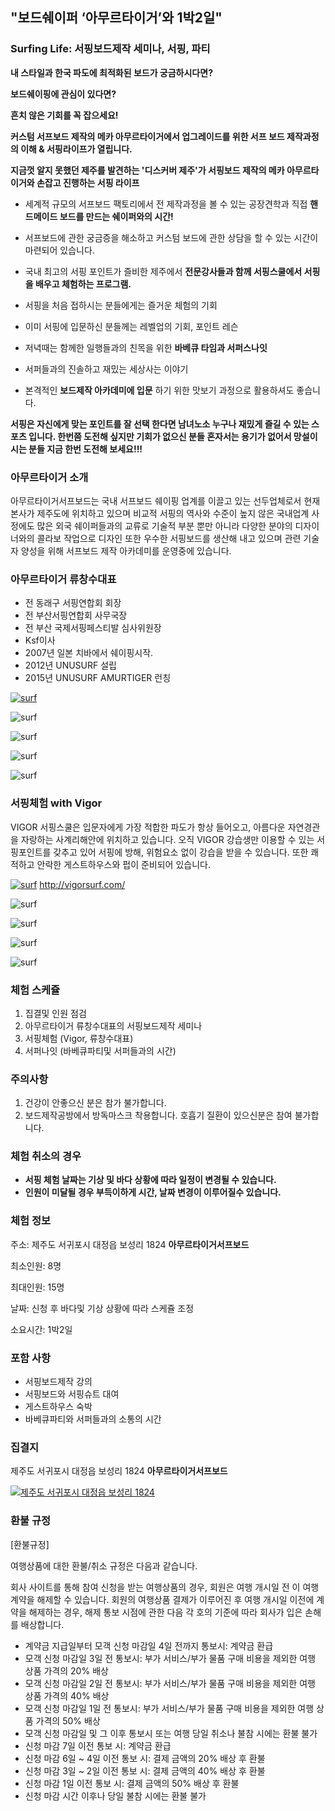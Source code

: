 
## "보드쉐이퍼 ‘아무르타이거’와 1박2일"
### Surfing Life: 서핑보드제작 세미나, 서핑, 파티

**내 스타일과 한국 파도에 최적화된 보드가 궁금하시다면?**


**보드쉐이핑에 관심이 있다면?**
 
**흔치 않은 기회를 꼭 잡으세요!** 
 
**커스텀 서프보드 제작의 메카 아무르타이거에서
업그레이드를 위한 서프 보드 제작과정의 이해 & 서핑라이프가 열립니다.** 




**지금껏 알지 못했던 제주를 발견하는 
'디스커버 제주'가 서핑보드 제작의 메카 아무르타이거와 손잡고 진행하는 서핑 라이프** 


* 세계적 규모의 서프보드 팩토리에서 전 제작과정을 볼 수 있는 공장견학과 직접 **핸드메이드 보드를 만드는 쉐이퍼와의 시간!**


* 서프보드에 관한 궁금증을 해소하고 커스텀 보드에 관한 상담을 할 수 있는 시간이 마련되어 있습니다. 

* 국내 최고의 서핑 포인트가 즐비한 제주에서 **전문강사들과 함께 서핑스쿨에서 서핑을 배우고 체험하는 프로그램.**

* 서핑을 처음 접하시는 분들에게는 즐거운 체험의 기회

* 이미 서핑에 입문하신 분들께는 레벨업의 기회, 포인트 레슨

* 저녁때는 함께한 일행들과의 친목을 위한 **바베큐 타임과 서퍼스나잇**

* 서퍼들과의 진솔하고 재밌는 세상사는 이야기

* 본격적인 **보드제작 아카데미에 입문** 하기 위한 맛보기 과정으로 활용하셔도 좋습니다.



**서핑은 자신에게 맞는 포인트를 잘 선택 한다면 남녀노소 누구나 재밌게 즐길 수 있는 스포츠 입니다.
한번쯤 도전해 싶지만 기회가 없으신 분들 혼자서는 용기가 없어서 망설이시는 분들 지금 한번 도전해 보세요!!!**

 
 
### 아무르타이거 소개
아무르타이거서프보드는 국내 서프보드 쉐이핑 업계를 이끌고 있는 선두업체로서 현재 본사가 제주도에 위치하고 있으며 비교적 서핑의 역사와 수준이 높지 않은 국내업계 사정에도 많은 외국 쉐이퍼들과의 교류로 기술적 부분 뿐만 아니라 다양한 분야의 디자이너와의 콜라보 작업으로 디자인 또한 우수한 서핑보드를 생산해 내고 있으며 관련 기술자 양성을 위해 서프보드 제작 아카데미를 운영중에 있습니다.

### 아무르타이거 류창수대표

* 전 동래구 서핑연합회 회장
* 전 부산서핑연합회 사무국장
* 전 부산 국제서핑페스티발 심사위원장
* Ksf이사
* 2007년 일본 치바에서 쉐이핑시작.  
* 2012년 UNUSURF 설립
* 2015년 UNUSURF AMURTIGER 런칭

[![surf](https://img.youtube.com/vi/R-zxKRc-JMg/0.jpg)](https://www.youtube.com/watch?v=R-zxKRc-JMg)


![surf](https://s5.postimg.org/6sc9bzlth/20160114_144146.jpg#center)


![surf](https://s5.postimg.org/6mzbatzqv/SFG_9051.jpg#center)

![surf](https://s5.postimg.org/stxy8agxj/IMG_8902.jpg#center)

![surf](https://s5.postimg.org/u40d1303b/Kakao_Talk_20160513_093350386.jpg#center)


### 서핑체험 with Vigor
VIGOR 서핑스쿨은 입문자에게 가장 적합한 파도가 항상 들어오고, 아름다운 자연경관을 자랑하는 사계리해안에 위치하고 있습니다. 오직 VIGOR 강습생만 이용할 수 있는 서핑포인트를 갖추고 있어 서핑에 방해, 위험요소 없이 강습을 받을 수 있습니다. 또한 쾌적하고 안락한 게스트하우스와 펍이 준비되어 있습니다.

[![surf](https://img.youtube.com/vi/IiuAntaLzLQ/0.jpg)](https://www.youtube.com/watch?v=IiuAntaLzLQ)
http://vigorsurf.com/

![surf](https://s5.postimg.org/3lmb63qrb/DSC00259.jpg#center)

![surf](https://s5.postimg.org/8cm6o4jlj/DSC05986.jpg#center)

![surf](https://s5.postimg.org/b997oepfb/DSC07191.jpg#center)

![surf](https://s5.postimg.org/68p934htj/DSC03051.jpg#center)



### 체험 스케쥴
1. 집결및 인원 점검
1. 아무르타이거 류창수대표의 서핑보드제작 세미나
1. 서핑체험 (Vigor, 류창수대표)
1. 서퍼나잇 (바베큐파티및 서퍼들과의 시간)



### 주의사항
1. 건강이 안좋으신 분은 참가 불가합니다.
1. 보드제작공방에서 방독마스크 착용합니다. 호흡기 질환이 있으신분은 참여 불가합니다.

### 체험 취소의 경우
* **서핑 체험 날짜는 기상 및 바다 상황에 따라 일정이 변경될 수 있습니다.**
* **인원이 미달될 경우 부득이하게 시간, 날짜 변경이 이루어질수 있습니다.**

### 체험 정보
주소: 제주도 서귀포시 대정읍 보성리 1824 **아무르타이거서프보드**

최소인원: 8명

최대인원: 15명

날짜: 신청 후 바다및 기상 상황에 따라 스케쥴 조정

소요시간: 1박2일

### 포함 사항
- 서핑보드제작 강의
- 서핑보드와 서핑슈트 대여
- 게스트하우스 숙박
- 바베큐파티와 서퍼들과의 소통의 시간


### 집결지
제주도 서귀포시 대정읍 보성리 1824 **아무르타이거서프보드**

[![제주도 서귀포시 대정읍 보성리 1824](https://ssl.map.naver.com/staticmap/image?version=1.1&crs=EPSG:4326&caller=mw_map&center=126.2691623,33.248473&level=11&markers=type,default2,126.2691623,33.248473&baselayer=default&w=565&h=308)](https://m.map.naver.com/search2/search.nhn?query=%EC%A0%9C%EC%A3%BC%EB%8F%84%20%EC%84%9C%EA%B7%80%ED%8F%AC%EC%8B%9C%20%EB%8C%80%EC%A0%95%EC%9D%8D%20%EB%B3%B4%EC%84%B1%EB%A6%AC%201824&sm=hty#/map)

### 환불 규정
[환불규정]

여행상품에 대한 환불/취소 규정은 다음과 같습니다.

회사 사이트를 통해 참여 신청을 받는 여행상품의 경우, 회원은 여행 개시일 전 이 여행 계약을 해제할 수 있습니다. 회원의 여행상품 결제가 이루어진 후 여행 개시일 이전에 계약을 해제하는 경우, 해제 통보 시점에 관한 다음 각 호의 기준에 따라 회사가 입은 손해를 배상합니다.

* 계약금 지급일부터 모객 신청 마감일 4일 전까지 통보시: 계약금 환급
* 모객 신청 마감일 3일 전 통보시: 부가 서비스/부가 물품 구매 비용을 제외한 여행 상품 가격의 20% 배상
* 모객 신청 마감일 2일 전 통보시: 부가 서비스/부가 물품 구매 비용을 제외한 여행 상품 가격의 40% 배상
* 모객 신청 마감일 1일 전 통보시: 부가 서비스/부가 물품 구매 비용을 제외한 여행 상품 가격의 50% 배상
* 모객 신청 마감일 및 그 이후 통보시 또는 여행 당일 취소나 불참 시에는 환불 불가
* 신청 마감 7일 이전 통보 시: 계약금 환급 
* 신청 마감 6일 ~ 4일 이전 통보 시: 결제 금액의 20% 배상 후 환불 
* 신청 마감 3일 ~ 2일 이전 통보 시: 결제 금액의 40% 배상 후 환불 
* 신청 마감 1일 이전 통보 시: 결제 금액의 50% 배상 후 환불 
* 신청 마감 시간 이후나 당일 불참 시에는 환불 불가
